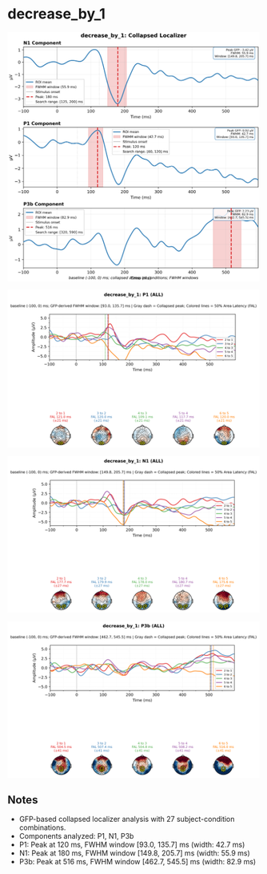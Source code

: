 # decrease_by_1

![figure](docs/assets/plots/decrease_by_1/decrease_by_1-collapsed_localizer.png)

![figure](docs/assets/plots/decrease_by_1/decrease_by_1-P1.png)

![figure](docs/assets/plots/decrease_by_1/decrease_by_1-N1.png)

![figure](docs/assets/plots/decrease_by_1/decrease_by_1-P3b.png)


## Notes

- GFP-based collapsed localizer analysis with 27 subject-condition combinations.
- Components analyzed: P1, N1, P3b
- P1: Peak at 120 ms, FWHM window [93.0, 135.7] ms (width: 42.7 ms)
- N1: Peak at 180 ms, FWHM window [149.8, 205.7] ms (width: 55.9 ms)
- P3b: Peak at 516 ms, FWHM window [462.7, 545.5] ms (width: 82.9 ms)
